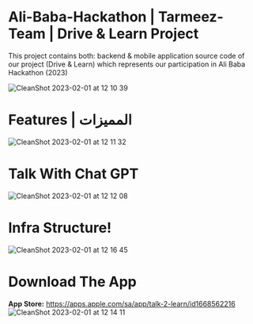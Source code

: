# Ali-Baba-Hackathon | Tarmeez-Team | Drive & Learn Project
This project contains both: backend &amp; mobile application source code of our project (Drive &amp; Learn) which represents our participation in Ali Baba Hackathon (2023)

![CleanShot 2023-02-01 at 12 10 39](https://user-images.githubusercontent.com/29100623/216000070-7f5965c4-d977-4997-a29e-24802d1d9ac5.png)

# Features | المميزات
![CleanShot 2023-02-01 at 12 11 32](https://user-images.githubusercontent.com/29100623/216000256-ba3205b2-76fb-41c6-ba93-46a554f34cc4.png)

# Talk With Chat GPT
![CleanShot 2023-02-01 at 12 12 08](https://user-images.githubusercontent.com/29100623/216000395-4c2d5db9-4c05-4d49-b113-3ab482aeb5bb.png)

# Infra Structure!
![CleanShot 2023-02-01 at 12 16 45](https://user-images.githubusercontent.com/29100623/216001401-4b09afe8-cfde-4677-97b7-9d970d4788c1.png)


# Download The App
**App Store:**
https://apps.apple.com/sa/app/talk-2-learn/id1668562216
![CleanShot 2023-02-01 at 12 14 11](https://user-images.githubusercontent.com/29100623/216000828-86d2abab-ee0f-4296-832f-21a27e4f7bb7.png)
